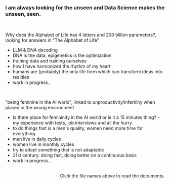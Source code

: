 ### I am always looking for the unseen and Data Science makes the unseen, seen.
<br/>

Why does the Alphabet of Life has 4 letters and 200 billion parameters?, looking for answers in "The Alphabet of Life"

- LLM & DNA decoding
- DNA is the data, epigenetics is the optimization
- training data and training ourselves
- how I have harmonized the rhythm of my heart
- humans are (probably) the only life form which can transform ideas into realities
- work in progress..
<br/>

"being feminine in the AI world", linked to unproductivity/infertility when placed in the wrong environment

- Is there place for femininity in the AI world or is it a 15 minutes thing? - my experience with tests, job interviews and all the hurry
- to do things fast is a men's quality, women need more time for everything
- men live in daily cycles
- women live in monthly cycles
- try to adapt something that is not adaptable
- 21st century: doing fast, doing better on a continuous basis
- work in progress...
<br/><br/>

<p align = "right"> Click the file names above to read the documents. </p>

